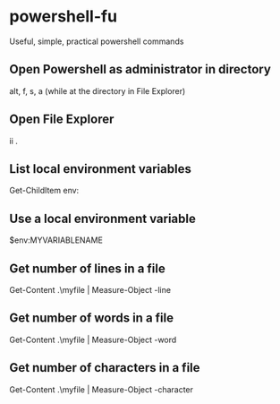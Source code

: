 # powershell-fu
Useful, simple, practical powershell commands

## Open Powershell as administrator in directory
alt, f, s, a (while at the directory in File Explorer)

## Open File Explorer
ii .

## List local environment variables
Get-ChildItem env:

## Use a local environment variable
$env:MYVARIABLENAME

## Get number of lines in a file
Get-Content .\myfile | Measure-Object -line

## Get number of words in a file
Get-Content .\myfile | Measure-Object -word

## Get number of characters in a file
Get-Content .\myfile | Measure-Object -character
